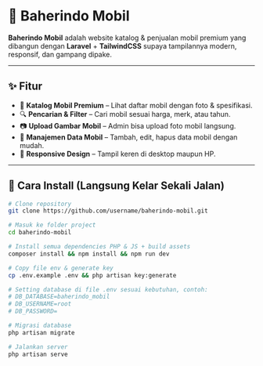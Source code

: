 # 🚗 Baherindo Mobil

**Baherindo Mobil** adalah website katalog & penjualan mobil premium yang dibangun dengan **Laravel** + **TailwindCSS** supaya tampilannya modern, responsif, dan gampang dipake.

---

## ✨ Fitur
- 📌 **Katalog Mobil Premium** – Lihat daftar mobil dengan foto & spesifikasi.
- 🔍 **Pencarian & Filter** – Cari mobil sesuai harga, merk, atau tahun.
- 📷 **Upload Gambar Mobil** – Admin bisa upload foto mobil langsung.
- 📝 **Manajemen Data Mobil** – Tambah, edit, hapus data mobil dengan mudah.
- 📱 **Responsive Design** – Tampil keren di desktop maupun HP.

---

## 🚀 Cara Install (Langsung Kelar Sekali Jalan)
```bash
# Clone repository
git clone https://github.com/username/baherindo-mobil.git

# Masuk ke folder project
cd baherindo-mobil

# Install semua dependencies PHP & JS + build assets
composer install && npm install && npm run dev

# Copy file env & generate key
cp .env.example .env && php artisan key:generate

# Setting database di file .env sesuai kebutuhan, contoh:
# DB_DATABASE=baherindo_mobil
# DB_USERNAME=root
# DB_PASSWORD=

# Migrasi database
php artisan migrate

# Jalankan server
php artisan serve
